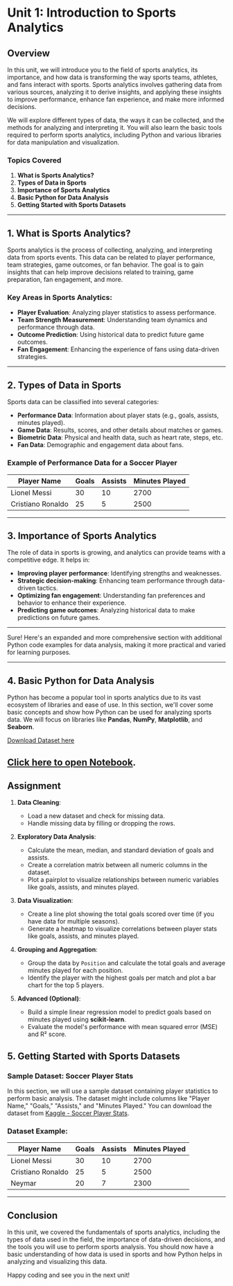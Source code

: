 # Unit 1: Introduction to Sports Analytics

## Overview

In this unit, we will introduce you to the field of sports analytics, its importance, and how data is transforming the way sports teams, athletes, and fans interact with sports. Sports analytics involves gathering data from various sources, analyzing it to derive insights, and applying these insights to improve performance, enhance fan experience, and make more informed decisions.

We will explore different types of data, the ways it can be collected, and the methods for analyzing and interpreting it. You will also learn the basic tools required to perform sports analytics, including Python and various libraries for data manipulation and visualization.

### Topics Covered
1. **What is Sports Analytics?**
2. **Types of Data in Sports**
3. **Importance of Sports Analytics**
4. **Basic Python for Data Analysis**
5. **Getting Started with Sports Datasets**

---

## 1. What is Sports Analytics?

Sports analytics is the process of collecting, analyzing, and interpreting data from sports events. This data can be related to player performance, team strategies, game outcomes, or fan behavior. The goal is to gain insights that can help improve decisions related to training, game preparation, fan engagement, and more.

### Key Areas in Sports Analytics:
- **Player Evaluation**: Analyzing player statistics to assess performance.
- **Team Strength Measurement**: Understanding team dynamics and performance through data.
- **Outcome Prediction**: Using historical data to predict future game outcomes.
- **Fan Engagement**: Enhancing the experience of fans using data-driven strategies.

---

## 2. Types of Data in Sports

Sports data can be classified into several categories:
- **Performance Data**: Information about player stats (e.g., goals, assists, minutes played).
- **Game Data**: Results, scores, and other details about matches or games.
- **Biometric Data**: Physical and health data, such as heart rate, steps, etc.
- **Fan Data**: Demographic and engagement data about fans.

### Example of Performance Data for a Soccer Player

| Player Name | Goals | Assists | Minutes Played |
|-------------|-------|---------|----------------|
| Lionel Messi| 30    | 10      | 2700           |
| Cristiano Ronaldo | 25 | 5    | 2500           |

---

## 3. Importance of Sports Analytics

The role of data in sports is growing, and analytics can provide teams with a competitive edge. It helps in:
- **Improving player performance**: Identifying strengths and weaknesses.
- **Strategic decision-making**: Enhancing team performance through data-driven tactics.
- **Optimizing fan engagement**: Understanding fan preferences and behavior to enhance their experience.
- **Predicting game outcomes**: Analyzing historical data to make predictions on future games.

---



Sure! Here's an expanded and more comprehensive section with additional Python code examples for data analysis, making it more practical and varied for learning purposes.

---

## 4. Basic Python for Data Analysis

Python has become a popular tool in sports analytics due to its vast ecosystem of libraries and ease of use. In this section, we'll cover some basic concepts and show how Python can be used for analyzing sports data. We will focus on libraries like **Pandas**, **NumPy**, **Matplotlib**, and **Seaborn**.

[Download Dataset here](https://www.kaggle.com/datasets/orkunaktas/all-football-players-stats-in-top-5-leagues-2324/data)

[Click here to open Notebook](./notebooks/unit1.ipynb).
---

## Assignment

1. **Data Cleaning**:
   - Load a new dataset and check for missing data.
   - Handle missing data by filling or dropping the rows.

2. **Exploratory Data Analysis**:
   - Calculate the mean, median, and standard deviation of goals and assists.
   - Create a correlation matrix between all numeric columns in the dataset.
   - Plot a pairplot to visualize relationships between numeric variables like goals, assists, and minutes played.

3. **Data Visualization**:
   - Create a line plot showing the total goals scored over time (if you have data for multiple seasons).
   - Generate a heatmap to visualize correlations between player stats like goals, assists, and minutes played.

4. **Grouping and Aggregation**:
   - Group the data by `Position` and calculate the total goals and average minutes played for each position.
   - Identify the player with the highest goals per match and plot a bar chart for the top 5 players.

5. **Advanced (Optional)**:
   - Build a simple linear regression model to predict goals based on minutes played using **scikit-learn**.
   - Evaluate the model's performance with mean squared error (MSE) and R² score.



## 5. Getting Started with Sports Datasets

### Sample Dataset: Soccer Player Stats

In this section, we will use a sample dataset containing player statistics to perform basic analysis. The dataset might include columns like "Player Name," "Goals," "Assists," and "Minutes Played." You can download the dataset from [Kaggle - Soccer Player Stats](https://www.kaggle.com).

### Dataset Example:

| Player Name     | Goals | Assists | Minutes Played |
|-----------------|-------|---------|----------------|
| Lionel Messi    | 30    | 10      | 2700           |
| Cristiano Ronaldo| 25   | 5       | 2500           |
| Neymar          | 20    | 7       | 2300           |

---


## Conclusion

In this unit, we covered the fundamentals of sports analytics, including the types of data used in the field, the importance of data-driven decisions, and the tools you will use to perform sports analysis. You should now have a basic understanding of how data is used in sports and how Python helps in analyzing and visualizing this data.

Happy coding and see you in the next unit!

